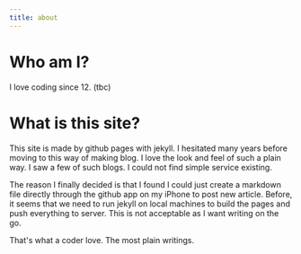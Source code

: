 ```yaml
---
title: about
---
```


# Who am I?
I love coding since 12. (tbc)

# What is this site?
This site is made by github pages with jekyll. I hesitated many years before moving to this way of making blog. I love the look and feel of such a plain way. I saw a few of such blogs. I could not find simple service existing. 

The reason I finally decided is that I found I could just create a markdown file directly through the github app on my iPhone to post new article. Before, it seems that we need to run jekyll on local machines to build the pages and push everything to server. This is not acceptable as I want writing on the go.

That's what a coder love. The most plain writings.


